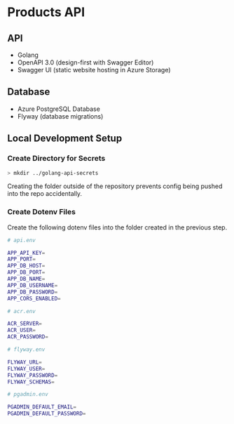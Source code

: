 # Products API

## API

- Golang
- OpenAPI 3.0 (design-first with Swagger Editor)
- Swagger UI (static website hosting in Azure Storage)

## Database

- Azure PostgreSQL Database
- Flyway (database migrations)

## Local Development Setup

### Create Directory for Secrets

```bash
> mkdir ../golang-api-secrets
```

Creating the folder outside of the repository prevents config being pushed into the repo accidentally.

### Create Dotenv Files

Create the following dotenv files into the folder created in the previous step.

```bash
# api.env

APP_API_KEY=
APP_PORT=
APP_DB_HOST=
APP_DB_PORT=
APP_DB_NAME=
APP_DB_USERNAME=
APP_DB_PASSWORD=
APP_CORS_ENABLED=
```

```bash
# acr.env

ACR_SERVER=
ACR_USER=
ACR_PASSWORD=
```

```bash
# flyway.env

FLYWAY_URL=
FLYWAY_USER=
FLYWAY_PASSWORD=
FLYWAY_SCHEMAS=
```

```bash
# pgadmin.env

PGADMIN_DEFAULT_EMAIL=
PGADMIN_DEFAULT_PASSWORD=
```
